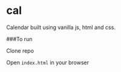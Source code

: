 # cal

Calendar built using vanilla js, html and css. 


###To run

Clone repo

Open `index.html` in your browser

